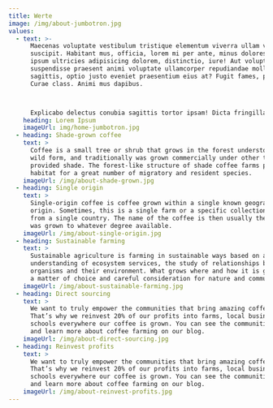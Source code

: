 ```yaml
---
title: Werte
image: /img/about-jumbotron.jpg
values:
  - text: >-
      Maecenas voluptate vestibulum tristique elementum viverra ullam velit
      suscipit. Habitant mus, officia, lorem mi per ante, minus dolores, arcu
      ipsum ultricies adipisicing dolorem, distinctio, iure! Aut voluptatem
      suspendisse praesent animi voluptate ullamcorper repudiandae mollitia quis
      sagittis, optio justo eveniet praesentium eius at? Fugit fames, proident!
      Curae class. Animi mus dapibus.



      Explicabo delectus conubia sagittis tortor ipsam! Dicta fringilla, massa repudiandae tempor nibh ut quasi, ipsam, atque dapibus adipiscing, incidunt class facilisi reiciendis natus eos, bibendum facilisi dolorem explicabo et hymenaeos? Ipsa nibh in reiciendis varius nascetur, quasi ullamco velit quod, maecenas nostra quia a gravida, quas. Suspendisse, risus, lobortis aut.
    heading: Lorem Ipsum
    imageUrl: img/home-jumbotron.jpg
  - heading: Shade-grown coffee
    text: >
      Coffee is a small tree or shrub that grows in the forest understory in its
      wild form, and traditionally was grown commercially under other trees that
      provided shade. The forest-like structure of shade coffee farms provides
      habitat for a great number of migratory and resident species.
    imageUrl: /img/about-shade-grown.jpg
  - heading: Single origin
    text: >
      Single-origin coffee is coffee grown within a single known geographic
      origin. Sometimes, this is a single farm or a specific collection of beans
      from a single country. The name of the coffee is then usually the place it
      was grown to whatever degree available.
    imageUrl: /img/about-single-origin.jpg
  - heading: Sustainable farming
    text: >
      Sustainable agriculture is farming in sustainable ways based on an
      understanding of ecosystem services, the study of relationships between
      organisms and their environment. What grows where and how it is grown are
      a matter of choice and careful consideration for nature and communities.
    imageUrl: /img/about-sustainable-farming.jpg
  - heading: Direct sourcing
    text: >
      We want to truly empower the communities that bring amazing coffee to you.
      That’s why we reinvest 20% of our profits into farms, local businesses and
      schools everywhere our coffee is grown. You can see the communities grow
      and learn more about coffee farming on our blog.
    imageUrl: /img/about-direct-sourcing.jpg
  - heading: Reinvest profits
    text: >
      We want to truly empower the communities that bring amazing coffee to you.
      That’s why we reinvest 20% of our profits into farms, local businesses and
      schools everywhere our coffee is grown. You can see the communities grow
      and learn more about coffee farming on our blog.
    imageUrl: /img/about-reinvest-profits.jpg
---
```

